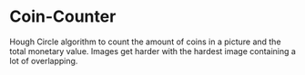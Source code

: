 # Coin-Counter
Hough Circle algorithm to count the amount of coins in a picture and the total monetary value. Images get harder with the hardest image containing a lot of overlapping.

